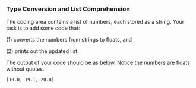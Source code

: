 ### Type Conversion and List Comprehension
The coding area contains a list of numbers, each stored as a string. Your task is to add some code that:

(1) converts the numbers from strings to floats, and

(2) prints out the updated list.

The output of your code should be as below. Notice the numbers are floats without quotes.
```
[10.0, 19.1, 20.0]
```